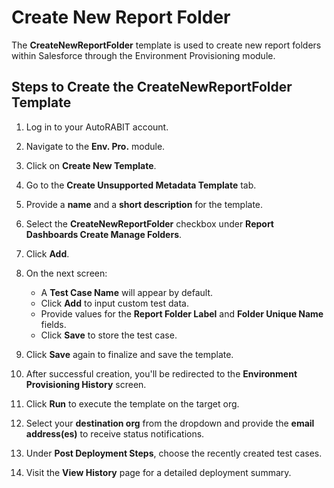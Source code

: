 # Create New Report Folder

The **CreateNewReportFolder** template is used to create new report folders within Salesforce through the Environment Provisioning module.

## Steps to Create the CreateNewReportFolder Template

1. Log in to your AutoRABIT account.
2. Navigate to the **Env. Pro.** module.
3. Click on **Create New Template**.
4. Go to the **Create Unsupported Metadata Template** tab.
5. Provide a **name** and a **short description** for the template.
6. Select the **CreateNewReportFolder** checkbox under **Report Dashboards Create Manage Folders**.
7. Click **Add**.

8. On the next screen:
   - A **Test Case Name** will appear by default.
   - Click **Add** to input custom test data.
   - Provide values for the **Report Folder Label** and **Folder Unique Name** fields.
   - Click **Save** to store the test case.

9. Click **Save** again to finalize and save the template.

10. After successful creation, you'll be redirected to the **Environment Provisioning History** screen.
11. Click **Run** to execute the template on the target org.
12. Select your **destination org** from the dropdown and provide the **email address(es)** to receive status notifications.
13. Under **Post Deployment Steps**, choose the recently created test cases.
14. Visit the **View History** page for a detailed deployment summary.
